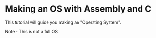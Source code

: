 # Making an OS with Assembly and C

This tutorial will guide you making an "Operating System".

Note - This is not a full OS